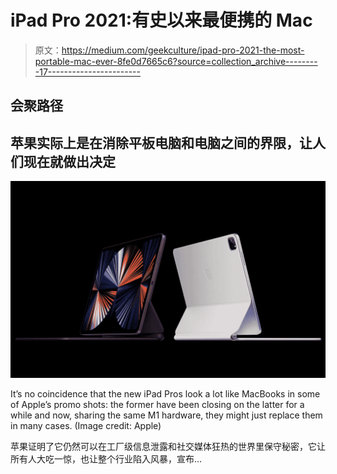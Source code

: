 # iPad Pro 2021:有史以来最便携的 Mac

> 原文：<https://medium.com/geekculture/ipad-pro-2021-the-most-portable-mac-ever-8fe0d7665c6?source=collection_archive---------17----------------------->

## 会聚路径

## 苹果实际上是在消除平板电脑和电脑之间的界限，让人们现在就做出决定

![](img/aaf73b7b329b5ca47f741641d597a71c.png)

It’s no coincidence that the new iPad Pros look a lot like MacBooks in some of Apple’s promo shots: the former have been closing on the latter for a while and now, sharing the same M1 hardware, they might just replace them in many cases. (Image credit: Apple)

苹果证明了它仍然可以在工厂级信息泄露和社交媒体狂热的世界里保守秘密，它让所有人大吃一惊，也让整个行业陷入风暴，宣布…